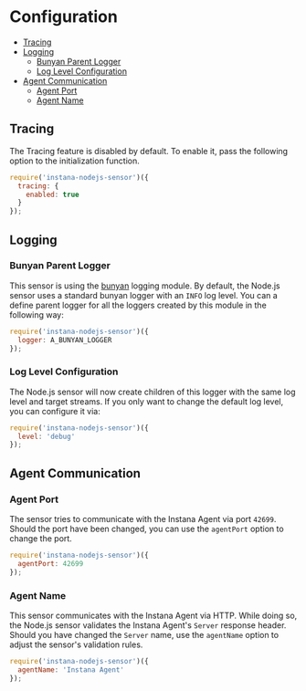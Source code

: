 # Configuration
<!-- TOC depthFrom:2 depthTo:6 withLinks:1 updateOnSave:1 orderedList:0 -->

- [Tracing](#tracing)
- [Logging](#logging)
	- [Bunyan Parent Logger](#bunyan-parent-logger)
	- [Log Level Configuration](#log-level-configuration)
- [Agent Communication](#agent-communication)
	- [Agent Port](#agent-port)
	- [Agent Name](#agent-name)

<!-- /TOC -->

## Tracing
The Tracing feature is disabled by default. To enable it, pass the following option to the initialization function.

```javascript
require('instana-nodejs-sensor')({
  tracing: {
    enabled: true
  }
});
```

## Logging

### Bunyan Parent Logger
This sensor is using the [bunyan](https://www.npmjs.com/package/bunyan) logging module. By default, the Node.js sensor uses a standard bunyan logger with an `INFO` log level. You can a define parent logger for all the loggers created by this module in the following way:

```javascript
require('instana-nodejs-sensor')({
  logger: A_BUNYAN_LOGGER
});
```

### Log Level Configuration
The Node.js sensor will now create children of this logger with the same log level and target streams. If you only want to change the default log level, you can configure it via:

```javascript
require('instana-nodejs-sensor')({
  level: 'debug'
});
```

## Agent Communication
### Agent Port
The sensor tries to communicate with the Instana Agent via port `42699`. Should the port have been changed, you can use the `agentPort` option to change the port.

```javascript
require('instana-nodejs-sensor')({
  agentPort: 42699
});
```


### Agent Name
This sensor communicates with the Instana Agent via HTTP. While doing so, the Node.js sensor validates the Instana Agent's `Server` response header. Should you have changed the `Server` name, use the `agentName` option to adjust the sensor's validation rules.

```javascript
require('instana-nodejs-sensor')({
  agentName: 'Instana Agent'
});
```

